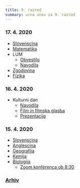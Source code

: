 ```yaml
---
title: 9. razred
summary: ucna snov za 9. razred
---
```


### 17. 4. 2020

* [Slovenscina](slovenscina/2020-04-17-slovenscina.pdf)
* [Matematika](matematika/2020-04-17-matematika.pdf)
* LUM
    * [Obvestilo](lum/2020-04-17-lum-obvestilo.pdf)
    * [Navodila](lum/2020-04-17-lum.pdf)
* [Zgodovina](zgodovina/2020-04-17-zgodovina.pdf)
* [Fizika](fizika/2020-04-17-fizika.pdf)

### 16. 4. 2020

* Kulturni dan
    * [Navodila](2020-04-16-kulturni-dan-navodila.pdf)
    * [Film in filmska glasba](2020-04-16-kulturni-dan.pdf)
    * [Prezentacija](2020-04-16-kulturni-dan-pp.pdf)

### 15. 4. 2020
* [Slovenscina](slovenscina/2020-04-10-slovenscina.pdf)
* [Anglescina](anglescina/2020-04-15-anglescina.pdf)
* [Geografija](geografija/2020-04-15-geografija.pdf)
* [Kemija](kemija/2020-04-15-kemija.pdf)
* [Biologija](biologija/2020-04-15-biologija.pdf)
    * [Zoom konferenca ob 8:30](https://zoom.us/j/94247755679?pwd=a0EwNnpjZ01RMnUxdXp6dzV0VW1FUT09)


### [Arhiv](arhiv.md)